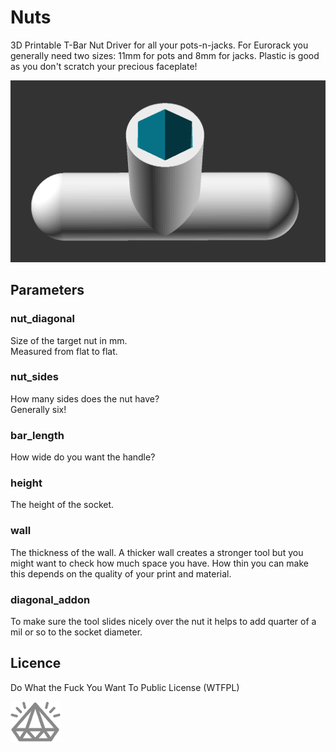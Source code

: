 # Nuts

3D Printable T-Bar Nut Driver for all your pots-n-jacks. For Eurorack you generally need two sizes: 11mm for pots and 8mm for jacks. Plastic is good as you don't scratch your precious faceplate!

![preview](./img/preview.png)

## Parameters


### nut_diagonal

Size of the target nut in mm.  
Measured from flat to flat.

### nut_sides

How many sides does the nut have?  
Generally six!

### bar_length

How wide do you want the handle?

### height

The height of the socket.

### wall

The thickness of the wall. A thicker wall creates a stronger tool but you might want to check how much space you have. How thin you can make this depends on the quality of your print and material.

### diagonal_addon

To make sure the tool slides nicely over the nut it helps to add quarter of a mil or so to the socket diameter.

## Licence

Do What the Fuck You Want To Public License (WTFPL)

![WaveGuides](./img/awg_diamond.png)